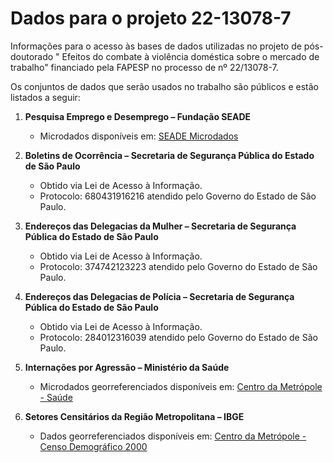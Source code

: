 # Dados para o projeto 22-13078-7
Informações para o acesso às bases de dados utilizadas no projeto de pós-doutorado " Efeitos do combate à violência doméstica sobre o mercado de trabalho" financiado pela FAPESP no processo de nº 22/13078-7.

Os conjuntos de dados que serão usados no trabalho são públicos e estão listados a
seguir:

1. **Pesquisa Emprego e Desemprego – Fundação SEADE**
   - Microdados disponíveis em: [SEADE Microdados](https://produtos2.seade.gov.br/produtos/microdados/)

2. **Boletins de Ocorrência – Secretaria de Segurança Pública do Estado de São Paulo**
   - Obtido via Lei de Acesso à Informação.
   - Protocolo: 680431916216 atendido pelo Governo do Estado de São Paulo.

3. **Endereços das Delegacias da Mulher – Secretaria de Segurança Pública do Estado de São Paulo**
   - Obtido via Lei de Acesso à Informação.
   - Protocolo: 374742123223 atendido pelo Governo do Estado de São Paulo.

4. **Endereços das Delegacias de Polícia – Secretaria de Segurança Pública do Estado de São Paulo**
   - Obtido via Lei de Acesso à Informação.
   - Protocolo: 284012316039 atendido pelo Governo do Estado de São Paulo.

5. **Internações por Agressão – Ministério da Saúde**
   - Microdados georreferenciados disponíveis em: [Centro da Metrópole - Saúde](https://centrodametropole.fflch.usp.br/pt-br/download-de-dados)

6. **Setores Censitários da Região Metropolitana – IBGE**
   - Dados georreferenciados disponíveis em: [Centro da Metrópole - Censo Demográfico 2000](https://centrodametropole.fflch.usp.br/pt-br/download-de-dados)

